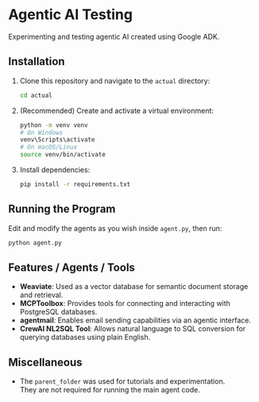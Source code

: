 # Agentic AI Testing

Experimenting and testing agentic AI created using Google ADK.

## Installation

1. Clone this repository and navigate to the `actual` directory:
    ```bash
    cd actual
    ```

2. (Recommended) Create and activate a virtual environment:
    ```bash
    python -m venv venv
    # On Windows
    venv\Scripts\activate
    # On macOS/Linux
    source venv/bin/activate
    ```

3. Install dependencies:
    ```bash
    pip install -r requirements.txt
    ```

## Running the Program

Edit and modify the agents as you wish inside `agent.py`, then run:

```bash
python agent.py
```

## Features / Agents / Tools

- **Weaviate**: Used as a vector database for semantic document storage and retrieval.
- **MCPToolbox**: Provides tools for connecting and interacting with PostgreSQL databases.
- **agentmail**: Enables email sending capabilities via an agentic interface.
- **CrewAI NL2SQL Tool**: Allows natural language to SQL conversion for querying databases using plain English.

## Miscellaneous

- The `parent_folder` was used for tutorials and experimentation.  
  They are not required for running the main agent code.
